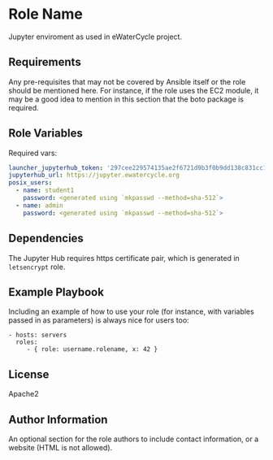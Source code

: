Role Name
=========

Jupyter enviroment as used in eWaterCycle project.

Requirements
------------

Any pre-requisites that may not be covered by Ansible itself or the role should be mentioned here. For instance, if the role uses the EC2 module, it may be a good idea to mention in this section that the boto package is required.

Role Variables
--------------

Required vars:
```yaml
launcher_jupyterhub_token: '297cee229574135ae2f6721d9b3f0b9dd138c831cc15084c01d68f145b70b5b2'
jupyterhub_url: https://jupyter.ewatercycle.org
posix_users:
  - name: student1
    password: <generated using `mkpasswd --method=sha-512`>
  - name: admin
    password: <generated using `mkpasswd --method=sha-512`>
```

Dependencies
------------

The Jupyter Hub requires https certificate pair, which is generated in `letsencrypt` role.

Example Playbook
----------------

Including an example of how to use your role (for instance, with variables passed in as parameters) is always nice for users too:

    - hosts: servers
      roles:
         - { role: username.rolename, x: 42 }

License
-------

Apache2

Author Information
------------------

An optional section for the role authors to include contact information, or a website (HTML is not allowed).
